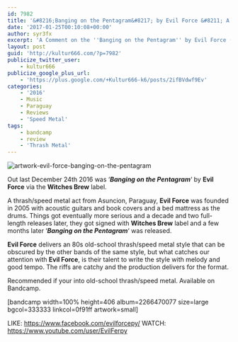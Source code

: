 ```yaml
---
id: 7982
title: '&#8216;Banging on the Pentagram&#8217; by Evil Force &#8211; A Comment'
date: '2017-01-25T00:10:08+00:00'
author: syr3fx
excerpt: 'A Comment on the ''Banging on the Pentagram'' by Evil Force (2016).'
layout: post
guid: 'http://kultur666.com/?p=7982'
publicize_twitter_user:
    - kultur666
publicize_google_plus_url:
    - 'https://plus.google.com/+Kultur666-k6/posts/2ifBVdwf9Ev'
categories:
    - '2016'
    - Music
    - Paraguay
    - Reviews
    - 'Speed Metal'
tags:
    - bandcamp
    - review
    - 'Thrash Metal'
---
```


![artwork-evil-force-banging-on-the-pentagram](http://localhost:8080/wp-content/uploads/2017/01/artwork-evil-force-banging-on-the-pentagram.jpg)

Out last December 24th 2016 was ‘***Banging on the Pentagram***‘ by **Evil Force** via the **Witches Brew** label.

A thrash/speed metal act from Asuncion, Paraguay, **Evil Force** was founded in 2005 with acoustic guitars and book covers and a bed mattress as the drums. Things got eventually more serious and a decade and two full-length releases later, they got signed with **Witches Brew** label and a few months later ‘***Banging on the Pentagram***‘ was released.

**Evil Force** delivers an 80s old-school thrash/speed metal style that can be obscured by the other bands of the same style, but what catches our attention with **Evil Force**, is their talent to write the style with melody and good tempo. The riffs are catchy and the production delivers for the format.

Recommended if your into old-school thrash/speed metal. Available on Bandcamp.

\[bandcamp width=100% height=406 album=2266470077 size=large bgcol=333333 linkcol=0f91ff artwork=small\]

LIKE: <https://www.facebook.com/evilforcepy/>
WATCH: <https://www.youtube.com/user/EvilFerpy>